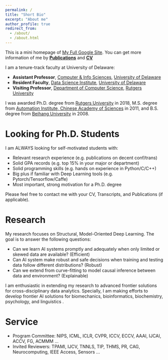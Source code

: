 ```yaml
---
permalink: /
title: "Short Bio"
excerpt: "About me"
author_profile: true
redirect_from: 
  - /about/
  - /about.html
---
```

This is a mini homepage of [My Full Google Site](https://sites.google.com/site/xipengcshomepage/). You can get more information of me by [**Publications**](https://xipeng13.github.io/homepage/files/PUBLICATION.pdf) and [**CV**](https://xipeng13.github.io/homepage/files/CV.pdf)

I am a tenure-track faculty at University of Delaware:
- **Assistant Professor**, [Computer & Info Sciences](https://www.cis.udel.edu/), [University of Delaware](https://www.udel.edu/)
- **Resident Faculty**, [Data Science Institute](https://dsi.udel.edu/), [University of Delaware](https://www.udel.edu/)
- **Visiting Professor**, [Department of Computer Science](https://www.cs.rutgers.edu/), [Rutgers University](https://www.rutgers.edu/)

I was awarded Ph.D. degree from [Rutgers University](https://www.cs.rutgers.edu/) in 2018, M.S. degree from [Automation Institute, Chinese Academy of Sciences](http://www.ia.cas.cn/) in 2011, and B.S. degree from [Beihang University](http://dept3.buaa.edu.cn/) in 2008.

Looking for Ph.D. Students
======
I am ALWAYS looking for self-motivated students with:
- Relevant research experience (e.g. publications on decent conf/trans)
- Solid GPA records (e.g. top 15% in your major or department)
- Solid programming skills (e.g. hands on experience in Python/C/C++)
- Big plus if familiar with Deep Learning tools (e.g. Pytorch/Tensorflow/Caffe)
- Most important, strong motivation for a Ph.D. degree

Please feel free to contact me with your CV, Transcripts, and Publications (if applicable).

Research
======
My research focuses on Structural, Model-Oriented Deep Learning. The goal is to answer the following questions:
- Can we learn AI systems promptly and adequately when only limited or skewed data are available? (Efficient)
- Can AI system make robust and safe decisions when training and testing data follow different distributions? (Robust)
- Can we extend from curve-fitting to model causal inference between data and environment? (Explainable)

I am enthusiastic in extending my research to advanced frontier solutions for cross-disciplinary data analytics. Specially, I am making efforts to develop frontier AI solutions for biomechanics, bioinformatics, biochemistry, psychology, and linguistics .
  
Service
======
- Program Committee: NIPS, ICML, ICLR, CVPR, ICCV, ECCV, AAAI, IJCAI, ACCV, FG, ACMMM ...
- Invited Reviewers: TPAMI, IJCV, TNNLS, TIP, THMS, PR, CAG, Neurocomputing, IEEE Access, Sensors ...





